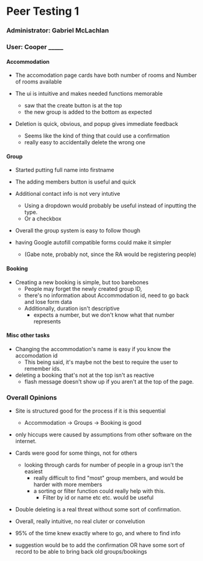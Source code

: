 # Peer Testing 1
### Administrator: Gabriel McLachlan
### User: Cooper \_\_\_\_\_

#### Accommodation 
- The accomodation page cards have both number of rooms and Number of rooms available
- The ui is intuitive and makes needed functions memorable
    - saw that the create button is at the top
    - the new group is added to the bottom as expected

- Deletion is quick, obvious, and popup gives immediate feedback
    - Seems like the kind of thing that could use a confirmation
    - really easy to accidentally delete the wrong one

#### Group 
- Started putting full name into firstname 
- The adding members button is useful and quick
- Additional contact info is not very intutive
    - Using a dropdown would probably be useful instead of inputting the type.
    - Or a checkbox 

- Overall the group system is easy to follow though
- having Google autofill compatible forms could make it simpler
    - (Gabe note, probably not, since the RA would be registering people)

#### Booking

- Creating a new booking is simple, but too barebones
    - People may forget the newly created group ID, 
    - there's no information about Accommodation id, need to go back and lose form data
    - Additionally, duration isn't descriptive
        - expects a number, but we don't know what that number represents
  

#### Misc other tasks

- Changing the accommodation's name is easy if you know the accomodation id
    - This being said, it's maybe not the best to require the user to remember ids.
- deleting a booking that's not at the top isn't as reactive
    - flash message doesn't show up if you aren't at the top of the page.
    
### Overall Opinions
- Site is structured good for the process if it is this sequential
    - Accommodation -> Groups -> Booking is good
- only hiccups were caused by assumptions from other software on the internet.
- Cards were good for some things, not for others
    - looking through cards for number of people in a group isn't the easiest 
        - really difficult to find "most" group members, and would be harder with more members
        - a sorting or filter function could really help with this.
            - Filter by id or name etc etc. would be useful
- Double deleting is a real threat without some sort of confirmation.

- Overall, really intuitive, no real cluter or convelution
- 95% of the time knew exactly where to go, and where to find info
- suggestion would be to add the confirmation OR have some sort of record to be able  to bring back old groups/bookings